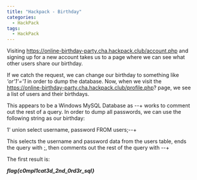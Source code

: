 ```yaml
---
title: "Hackpack - Birthday"
categories:
  - HackPack
tags:
  - HackPack
---
```


Visiting https://online-birthday-party.cha.hackpack.club/account.php and signing up for a new account takes us to a page where we can see what other users share our birthday.

If we catch the request, we can change our birthday to something like *'or'1'='1* in order to dump the database. Now, when we visit the https://online-birthday-party.cha.hackpack.club/profile.php? page, we see a list of users and their birthdays. 

This appears to be a Windows MySQL Database as --+ works to comment out the rest of a query. In order to dump all passwords, we can use the following string as our birthday:

1' union select username, password FROM users;--+

This selects the username and password data from the users table, ends the query with ;, then comments out the rest of the query with --+

The first result is:

***flag{c0mpl1cat3d_2nd_0rd3r_sql}***




